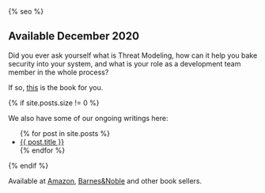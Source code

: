 ---
---

{% seo %}

## Available December 2020

Did you ever ask yourself what is Threat Modeling, how can it help you bake security into your system, and what is your role as a development team member in the whole process?

If so, <a href="https://www.amazon.com/Threat-Modeling-Identification-Avoidance-Secure/dp/1492056553/ref=sr_1_1?dchild=1&keywords=tarandach&sr=8-1">this</a> is the book for you.

{% if site.posts.size != 0 %}

We also have some of our ongoing writings here:

<ul>
  {% for post in site.posts %}
    <li>
      <a href="{{ post.url }}">{{ post.title }}</a>
    </li>
  {% endfor %}
</ul>

{% endif %}



<script src="https://utteranc.es/client.js"
        repo="izar/devenabled-tm"
        issue-term="pathname"
        theme="github-light"
        crossorigin="anonymous"
        async>
</script>

Available at <a href="https://www.amazon.com/Threat-Modeling-Identification-Avoidance-Secure/dp/1492056553/ref=sr_1_1?dchild=1&keywords=tarandach&qid=1605115844&sr=8-1">Amazon</a>, <a href="https://www.barnesandnoble.com/w/threat-modeling-izar-tarandach/1137728005?ean=9781492056553">Barnes&Noble</a> and other book sellers.
